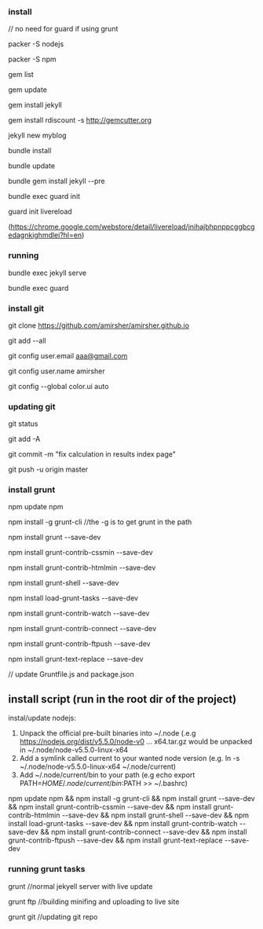 

### install 
// no need for guard if using grunt 

packer -S nodejs

packer -S npm

gem list


gem update

gem install jekyll

gem install rdiscount -s http://gemcutter.org

jekyll new myblog

bundle install

bundle update

bundle gem install jekyll --pre

bundle exec guard init

guard init livereload

(https://chrome.google.com/webstore/detail/livereload/jnihajbhpnppcggbcgedagnkighmdlei?hl=en)

### running

bundle exec jekyll serve

bundle exec guard
 
 
### install git

git clone https://github.com/amirsher/amirsher.github.io

git add --all

git config user.email aaa@gmail.com

git config user.name amirsher

git config --global color.ui auto

### updating git

git status

git add -A

git commit -m "fix calculation in results index page"

git push -u origin master 

### install grunt

npm update npm

npm install -g grunt-cli //the -g is to get grunt in the path

npm install grunt --save-dev

npm install grunt-contrib-cssmin --save-dev

npm install grunt-contrib-htmlmin --save-dev

npm install grunt-shell --save-dev

npm install load-grunt-tasks --save-dev

npm install grunt-contrib-watch --save-dev

npm install grunt-contrib-connect --save-dev

npm install grunt-contrib-ftpush --save-dev

npm install grunt-text-replace --save-dev

// update Gruntfile.js and package.json

## install script (run in the root dir of the project)

instal/update nodejs:
1. Unpack the official pre-built binaries into ~/.node (.e.g https://nodejs.org/dist/v5.5.0/node-v0 … x64.tar.gz would be unpacked in ~/.node/node-v5.5.0-linux-x64
2. Add a symlink called current to your wanted node version (e.g. ln -s ~/.node/node-v5.5.0-linux-x64 ~/.node/current)
3. Add ~/.node/current/bin to your path (e.g echo export PATH=$HOME/.node/current/bin:$PATH >> ~/.bashrc)


npm update npm && npm install -g grunt-cli && npm install grunt --save-dev && npm install grunt-contrib-cssmin --save-dev &&  npm install grunt-contrib-htmlmin --save-dev && npm install grunt-shell --save-dev && npm install load-grunt-tasks --save-dev && npm install grunt-contrib-watch --save-dev && npm install grunt-contrib-connect --save-dev && npm install grunt-contrib-ftpush --save-dev && npm install grunt-text-replace --save-dev

### running grunt tasks

grunt //normal jekyell server with live update

grunt ftp //building minifing and uploading to live site

grunt git  //updating git repo

